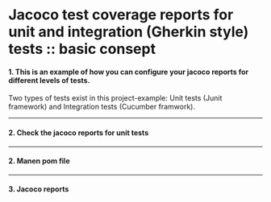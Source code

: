 # Jacoco test coverage reports for unit and integration (Gherkin style) tests :: basic consept

#### 1. This is an example of how you can configure your jacoco reports for different levels of tests.

Two types of tests exist in this project-example: Unit tests (Junit framework) and Integration tests (Cucumber framwork).



***
#### 2. Check the jacoco reports for unit tests
 




***
#### 2. Manen pom file

***
#### 3. Jacoco reports
